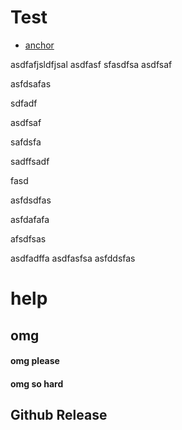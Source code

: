 # Test

- [anchor](#github-release)


asdfafjsldfjsal
asdfasf
sfasdfsa
asdfsaf

asfdsafas



sdfadf

asdfsaf



safdsfa


sadffsadf

fasd

asfdsdfas


asfdafafa


afsdfsas




asdfadffa
asdfasfsa
asfddsfas








# help
## omg
#### omg please
#### omg so hard



## Github Release <a id="github-release"></a>
